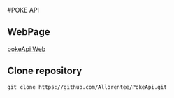#POKE API

## WebPage

[pokeApi Web]('https://poke-api-phi.vercel.app/')



## Clone repository 

```
git clone https://github.com/Allorentee/PokeApi.git
```
